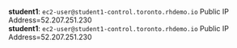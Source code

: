 **student1**: `ec2-user@student1-control.toronto.rhdemo.io` Public IP Address=52.207.251.230  
**student1**: `ec2-user@student1-control.toronto.rhdemo.io` Public IP Address=52.207.251.230

